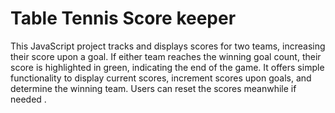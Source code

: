 # Table Tennis Score keeper
 This JavaScript project tracks and displays scores for two teams, increasing their score upon a goal. If either team reaches the winning goal count, their score is highlighted in green, indicating the end of the game. It offers simple functionality to display current scores, increment scores upon goals, and determine the winning team. Users can reset the scores meanwhile if needed .
